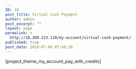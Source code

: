 ```yaml
---
ID: 18
post_title: Virtual Cash Payment
author: admin
post_excerpt: ""
layout: page
permalink: >
  http://18.209.223.110/my-account/virtual-cash-payment/
published: true
post_date: 2018-07-06 07:48:18
---
```

[project_theme_my_account_pay_with_credits]
